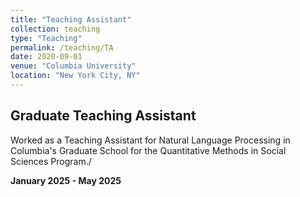 ```yaml
---
title: "Teaching Assistant"
collection: teaching
type: "Teaching"
permalink: /teaching/TA
date: 2020-09-01
venue: "Columbia University"
location: "New York City, NY"
---
```


## Graduate Teaching Assistant
Worked as a Teaching Assistant for Natural Language Processing in Columbia's Graduate School for the Quantitative Methods in Social Sciences Program./

**January 2025 - May 2025**

